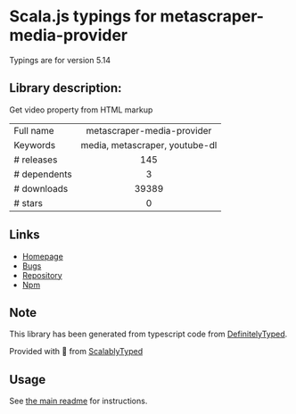 
# Scala.js typings for metascraper-media-provider

Typings are for version 5.14

## Library description:
Get video property from HTML markup

|                    |                 |
| ------------------ | :-------------: |
| Full name          | metascraper-media-provider |
| Keywords           | media, metascraper, youtube-dl |
| # releases         | 145 |
| # dependents       | 3 |
| # downloads        | 39389 |
| # stars            | 0 |

## Links
- [Homepage](https://nicedoc.io/microlinkhq/metascraper/packages/metascraper-media-provider)
- [Bugs](https://github.com/microlinkhq/metascraper/issues)
- [Repository](https://github.com/microlinkhq/metascraper)
- [Npm](https://www.npmjs.com/package/metascraper-media-provider)
    


## Note
This library has been generated from typescript code from [DefinitelyTyped](https://definitelytyped.org).

Provided with :purple_heart: from [ScalablyTyped](https://github.com/oyvindberg/ScalablyTyped)

## Usage
See [the main readme](../../readme.md) for instructions.


